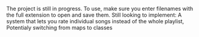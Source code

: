 The project is still in progress. 
To use, make sure you enter filenames with the full extension to open and save them. 
Still looking to implement:
  A system that lets you rate individual songs instead of the whole playlist,
  Potentialy switching from maps to classes
